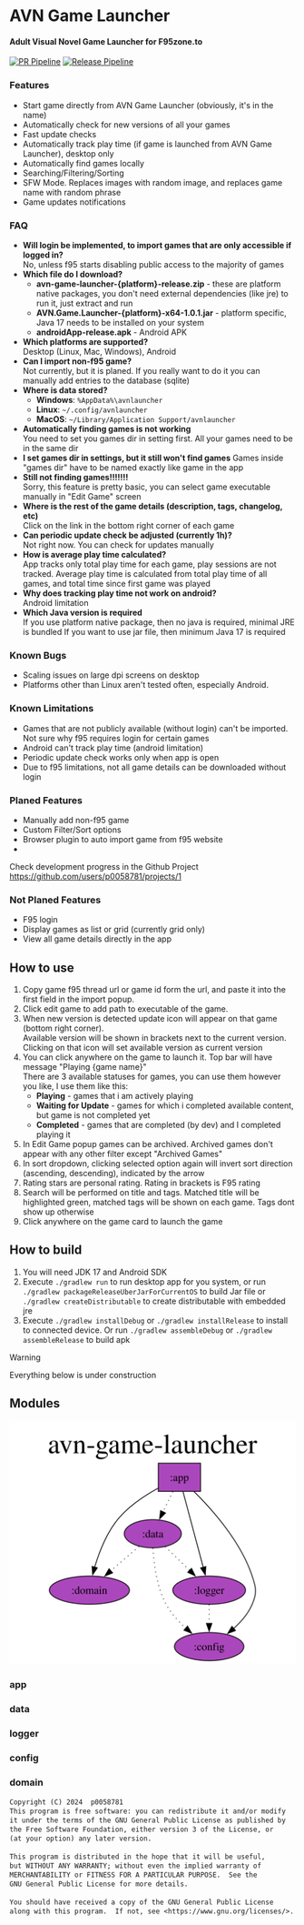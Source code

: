 # AVN Game Launcher
#### Adult Visual Novel Game Launcher for F95zone.to

[![PR Pipeline](https://github.com/p0058781/AVNGameLauncher/actions/workflows/pr.yaml/badge.svg?branch=master)](https://github.com/p0058781/AVNGameLauncher/actions/workflows/pr.yaml) [![Release Pipeline](https://github.com/p0058781/AVNGameLauncher/actions/workflows/release.yaml/badge.svg)](https://github.com/p0058781/AVNGameLauncher/actions/workflows/release.yaml)

### Features
- Start game directly from AVN Game Launcher (obviously, it's in the name)
- Automatically check for new versions of all your games
- Fast update checks
- Automatically track play time (if game is launched from AVN Game Launcher), desktop only
- Automatically find games locally
- Searching/Filtering/Sorting
- SFW Mode. Replaces images with random image, and replaces game name with random phrase
- Game updates notifications

### FAQ
- **Will login be implemented, to import games that are only accessible if logged in?**  
No, unless f95 starts disabling public access to the majority of games
- **Which file do I download?**  
  - **avn-game-launcher-{platform}-release.zip** - these are platform native packages, you don't need external dependencies (like jre) to run it, just extract and run
  - **AVN.Game.Launcher-{platform}-x64-1.0.1.jar**  - platform specific, Java 17 needs to be installed on your system
  - **androidApp-release.apk** - Android APK
- **Which platforms are supported?**  
Desktop (Linux, Mac, Windows), Android
- **Can I import non-f95 game?**  
Not currently, but it is planed. If you really want to do it you can manually add entries to the database (sqlite)
- **Where is data stored?**
  - **Windows**: `%AppData%\avnlauncher`
  - **Linux**: `~/.config/avnlauncher`
  - **MacOS**: `~/Library/Application Support/avnlauncher`
- **Automatically finding games is not working**  
You need to set you games dir in setting first. All your games need to be in the same dir
- **I set games dir in settings, but it still won't find games**
Games inside "games dir" have to be named exactly like game in the app
- **Still not finding games!!!!!!!**  
Sorry, this feature is pretty basic, you can select game executable manually in "Edit Game" screen
- **Where is the rest of the game details (description, tags, changelog, etc)**  
Click on the link in the bottom right corner of each game
- **Can periodic update check be adjusted (currently 1h)?**    
Not right now. You can check for updates manually
- **How is average play time calculated?**  
App tracks only total play time for each game, play sessions are not tracked.
Average play time is calculated from total play time of all games, and total time since first game was played
- **Why does tracking play time not work on android?**  
Android limitation
- **Which Java version is required**  
If you use platform native package, then no java is required, minimal JRE is bundled
If you want to use jar file, then minimum Java 17 is required

### Known Bugs
- Scaling issues on large dpi screens on desktop
- Platforms other than Linux aren't tested often, especially Android.

### Known Limitations
- Games that are not publicly available (without login) can't be imported. Not sure why f95 requires login for certain games
- Android can't track play time (android limitation)
- Periodic update check works only when app is open
- Due to f95 limitations, not all game details can be downloaded without login

### Planed Features
- Manually add non-f95 game
- Custom Filter/Sort options
- Browser plugin to auto import game from f95 website  
- 
Check development progress in the Github Project
  https://github.com/users/p0058781/projects/1

### Not Planed Features
- F95 login
- Display games as list or grid (currently grid only)
- View all game details directly in the app

## How to use
1. Copy game f95 thread url or game id form the url, and paste it into the first field in the import popup.
2. Click edit game to add path to executable of the game.
3. When new version is detected update icon will appear on that game (bottom right corner).  
Available version will be shown in brackets next to the current version.  
Clicking on that icon will set available version as current version
4. You can click anywhere on the game to launch it. Top bar will have message "Playing {game name}"  
There are 3 available statuses for games, you can use them however you like, I use them like this:
   - **Playing** - games that i am actively playing
   - **Waiting for Update** - games for which i completed available content, but game is not completed yet
   - **Completed** - games that are completed (by dev) and I completed playing it
5. In Edit Game popup games can be archived. Archived games don't appear with any other filter except "Archived Games"
6. In sort dropdown, clicking selected option again will invert sort direction (ascending, descending), indicated by the arrow
7. Rating stars are personal rating. Rating in brackets is F95 rating
8. Search will be performed on title and tags. Matched title will be highlighted green, matched tags will be shown on each game. Tags dont show up otherwise
9. Click anywhere on the game card to launch the game

## How to build
1. You will need JDK 17 and Android SDK
2. Execute `./gradlew run` to run desktop app for you system, or run `./gradlew packageReleaseUberJarForCurrentOS` 
to build Jar file or `./gradlew createDistributable` to create distributable with embedded jre
3. Execute `./gradlew installDebug` or `./gradlew installRelease` to install to connected device.
Or run `./gradlew assembleDebug` or `./gradlew assembleRelease` to build apk  


> [!WARNING]  
> Everything below is under construction

## Modules
![module graph](docs/project-dependency-graph.svg)

### app
### data
### logger
### config
### domain

```
Copyright (C) 2024  p0058781
This program is free software: you can redistribute it and/or modify
it under the terms of the GNU General Public License as published by
the Free Software Foundation, either version 3 of the License, or
(at your option) any later version.

This program is distributed in the hope that it will be useful,
but WITHOUT ANY WARRANTY; without even the implied warranty of
MERCHANTABILITY or FITNESS FOR A PARTICULAR PURPOSE.  See the
GNU General Public License for more details.

You should have received a copy of the GNU General Public License
along with this program.  If not, see <https://www.gnu.org/licenses/>.
```